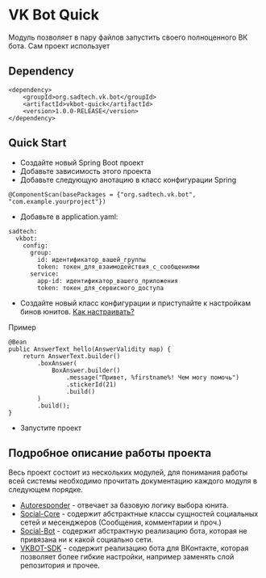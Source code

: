 # VK Bot Quick
Модуль позволяет в пару файлов запустить своего полноценного ВК бота. Сам проект использует 

## Dependency
```
<dependency>
    <groupId>org.sadtech.vk.bot</groupId>
    <artifactId>vkbot-quick</artifactId>
    <version>1.0.0-RELEASE</version>
</dependency>
```

## Quick Start

- Создайте новый Spring Boot проект
- Добавьте зависимость этого проекта
- Добавьте следующую анотацию в класс конфигурации Spring
```
@ComponentScan(basePackages = {"org.sadtech.vk.bot", "com.example.yourproject"})
```
- Добавьте в application.yaml:

```
sadtech:
  vkbot:
    config:
      group:
        id: идентификатор_вашей_группы
        token: токен_для_взаимодействия_с_сообщениями
      service:
        app-id: идентификатор_вашего_приложения
        token: токен_для_сервисного_доступа
```

- Создайте новый класс конфигурации и приступайте к настройкам бинов юнитов. [Как настраивать?]()

Пример

```
@Bean
public AnswerText hello(AnswerValidity map) {
    return AnswerText.builder()
        .boxAnswer(
            BoxAnswer.builder()
                .message("Привет, %firstname%! Чем могу помочь")
                .stickerId(21)
                .build()
        )
        .build();
}
```

- Запустите проект

## Подробное описание работы проекта

Весь проект состоит из нескольких модулей, для понимания работы всей системы необходимо прочитать документацию каждого 
модуля в следующем порядке.

- [Autoresponder](https://github.com/uPagge/autoresponder) - отвечает за базовую логику выбора юнита.
- [Social-Core](https://github.com/uPagge/social-core) - содержит абстрактные классы сущностей социальных сетей и месенджеров (Сообщения, комментарии и проч.)
- [Social-Bot](https://github.com/uPagge/social-bot) - содержит абстрактную реализацию бота, которая не привязана ни к какой социально сети.
- [VKBOT-SDK](https://github.com/uPagge/vk-bot) - содержит реализацию бота для ВКонтакте, которая позволяет более гибкие настройки, например заменять
слой репозитория и прочее.